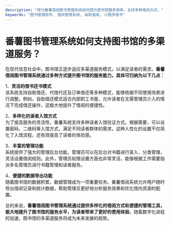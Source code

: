 ```yaml
---
description: "探讨番薯借阅图书管理系统如何提升图书馆服务效率，支持多种借阅方式。"
keywords: "图书管理软件, 借阅管理系统, 自助借阅, 小程序借书"
---
```

# 番薯图书管理系统如何支持图书馆的多渠道服务？

在现代信息社会中，图书馆正逐步适应多渠道服务模式，以满足读者的需求。**番薯借阅图书管理系统通过多种方式提升图书馆的服务能力，具体可归纳为以下几点：**

1、**灵活的借书还书模式**  
该系统支持自助借还、代借代还及订单借还等多种模式，能够依据不同使用场景进行调整。例如，自助借还模式适合内部职工书屋，允许读者在无需管理员介入的情况下完成借还操作，这极大地提升了借阅的便捷性。

2、**多样化的读者入馆方式**  
为了提高服务的灵活性，番薯系统支持多种读者入馆验证方式。根据需要，可以设置密码、二维码等入馆方式，满足不同读者群体的需求。这种人性化的设置不仅简化了入馆流程，还有效提高了读者的体验感。

3、**丰富的管理功能**  
系统提供了强大的管理后台功能，管理员可以在后台对书籍进行录入、分类管理，灵活设置借阅规则。此外，管理员权限设置方面也非常灵活，能够根据工作需要指派多名管理员进行书籍管理和读者服务。

4、**便捷的数据导出功能**  
随着图书馆的数据积累，数据管理成为一项重要任务。番薯借阅系统允许用户随时导出借阅记录和统计数据，帮助管理员更好地分析服务效果和优化馆内资源的配置。

总的来说，**番薯借阅图书管理系统通过提供多样化的借阅方式和便捷的管理工具，极大地提升了图书馆的服务水平，为读者带来了更好的使用体验**。随着数字化进程的加速，图书馆的多渠道服务将成为未来发展的趋势。
